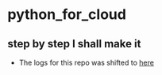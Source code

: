 # python_for_cloud

## step by step I shall make it

* The logs for this repo was shifted to [here](https://github.com/0tieno/30DaysOfCloud/tree/main/05_python)
